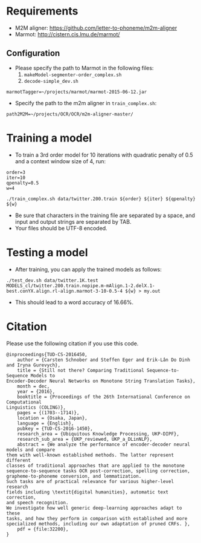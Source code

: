 # Requirements

* M2M aligner: https://github.com/letter-to-phoneme/m2m-aligner
* Marmot: http://cistern.cis.lmu.de/marmot/

## Configuration

- Please specify the path to Marmot in the following files: 
  1. `makeModel-segmenter-order_complex.sh`
  2. `decode-simple_dev.sh`

`marmotTagger=~/projects/marmot/marmot-2015-06-12.jar`

- Specify the path to the m2m aligner in `train_complex.sh`:

`path2M2M=~/projects/OCR/OCR/m2m-aligner-master/`


# Training a model

- To train a 3rd order model for 10 iterations with quadratic penalty of 0.5 and a context window size of 4, run:

```
order=3
iter=10
qpenalty=0.5
w=4
```

`./train_complex.sh data/twitter.200.train ${order} ${iter} ${qpenalty} ${w}`

- Be sure that characters in the training file are separated by a space, and input and output strings are separated by TAB.
- Your files should be UTF-8 encoded.


# Testing a model

- After training, you can apply the trained models as follows:

`./test_dev.sh data/twitter.1K.test MODELS_cl/twitter.200.train.nopipe.m-mAlign.1-2.delX.1-best.conYX.align.rl-align.marmot-3-10-0.5-4 ${w} > my.out`

- This should lead to a word accuracy of 16.66%.


# Citation
Please use the following citation if you use this code.

```
@inproceedings{TUD-CS-2016450,
	author = {Carsten Schnober and Steffen Eger and Erik-Lân Do Dinh and Iryna Gurevych},
	title = {Still not there? Comparing Traditional Sequence-to-Sequence Models to
Encoder-Decoder Neural Networks on Monotone String Translation Tasks},
	month = dec,
	year = {2016},
	booktitle = {Proceedings of the 26th International Conference on Computational
Linguistics (COLING)},
	pages = {(1703--1714)},
	location = {Osaka, Japan},
	language = {English},
	pubkey = {TUD-CS-2016-1450},
	research_area = {Ubiquitous Knowledge Processing, UKP-DIPF},
	research_sub_area = {UKP_reviewed, UKP_a_DLinNLP},
	abstract = {We analyze the performance of encoder-decoder neural models and compare
them with well-known established methods. The latter represent different
classes of traditional approaches that are applied to the monotone
sequence-to-sequence tasks OCR post-correction, spelling correction,
grapheme-to-phoneme conversion, and lemmatization.
Such tasks are of practical relevance for various higher-level research
fields including \textit{digital humanities}, automatic text correction,
and speech recognition. 
We investigate how well generic deep-learning approaches adapt to these
tasks, and how they perform in comparison with established and more
specialized methods, including our own adaptation of pruned CRFs. },
	pdf = {file:32200},
}
```
